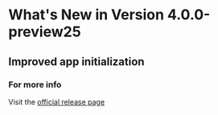 #  What's New in Version 4.0.0-preview25

## Improved app initialization

### **For more info**
Visit the [official release page](https://github.com/kartik-venugopal/aural-player/releases/tag/4.0.0-preview)
